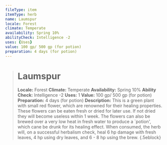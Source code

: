 ```yaml
---
fileType: item
itemType: herb
name: Laumspur
locale: Forest
climate: Temperate
availability: Spring 10%
abilityCheck: Intelligence -2
uses: {Uses}
value: 100 gp/ 500 gp (for potion)
preparation: 4 days (for potion)
---
```

>#  Laumspur
>
> **Locale:** Forest
> **Climate:** Temperate
> **Availability:** Spring 10%
> **Ability Check:** Intelligence -2
> **Uses:** 1
> **Value:** 100 gp/ 500 gp (for potion)
> **Preparation:** 4 days (for potion)
> **Description:** This is a green plant with small red flower, which are renowned for their healing properties. These flowers can be eaten fresh or dried for later use. If not dried they will become useless within 1 week. The flowers can also be brewed over a very low heat in fresh water to produce a `potion', which cane be drunk for its healing effect. When consumed, the herb will, on a successful herbalism check, heal 6 hp damage with fresh leaves, 4 hp using dry leaves, and 6 - 8 hp using the brew.
{.5eblock}

